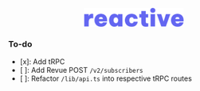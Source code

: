 <p align="center">
	<img src="public/logo.png" alt="reactive logo" width="200" />
</p>

### To-do

- [x]: Add tRPC
- [ ]: Add Revue POST `/v2/subscribers`
- [ ]: Refactor `/lib/api.ts` into respective tRPC routes